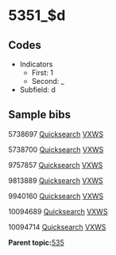 # 5351\_$d

## Codes

-   Indicators
    -   First: 1
    -   Second: \_
-   Subfield: d

## Sample bibs

5738697 [Quicksearch](https://search.library.yale.edu/catalog/5738697) [VXWS](http://prodorbis.library.yale.edu:7014/vxws/GetHoldingsService?bibId=5738697)

5738700 [Quicksearch](https://search.library.yale.edu/catalog/5738700) [VXWS](http://prodorbis.library.yale.edu:7014/vxws/GetHoldingsService?bibId=5738700)

9757857 [Quicksearch](https://search.library.yale.edu/catalog/9757857) [VXWS](http://prodorbis.library.yale.edu:7014/vxws/GetHoldingsService?bibId=9757857)

9813889 [Quicksearch](https://search.library.yale.edu/catalog/9813889) [VXWS](http://prodorbis.library.yale.edu:7014/vxws/GetHoldingsService?bibId=9813889)

9940160 [Quicksearch](https://search.library.yale.edu/catalog/9940160) [VXWS](http://prodorbis.library.yale.edu:7014/vxws/GetHoldingsService?bibId=9940160)

10094689 [Quicksearch](https://search.library.yale.edu/catalog/10094689) [VXWS](http://prodorbis.library.yale.edu:7014/vxws/GetHoldingsService?bibId=10094689)

10094714 [Quicksearch](https://search.library.yale.edu/catalog/10094714) [VXWS](http://prodorbis.library.yale.edu:7014/vxws/GetHoldingsService?bibId=10094714)

**Parent topic:**[535](../../tags/535/535.md)

